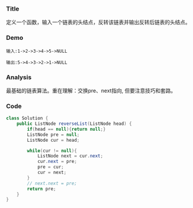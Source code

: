 ###   Title
定义一个函数，输入一个链表的头结点，反转该链表并输出反转后链表的头结点。


###   Demo
```
输入:1->2->3->4->5->NULL

输出:5->4->3->2->1->NULL
```
###   Analysis

最基础的链表算法。重在理解：交换pre、next指向, 但要注意技巧和套路。
###   Code

```java
class Solution {
    public ListNode reverseList(ListNode head) {
        if(head == null){return null;}
        ListNode pre = null;
        ListNode cur = head;

        while(cur != null){
            ListNode next = cur.next;
            cur.next = pre;
            pre = cur;
            cur = next;
        }
        // next.next = pre;
        return pre;
    }
}
```
